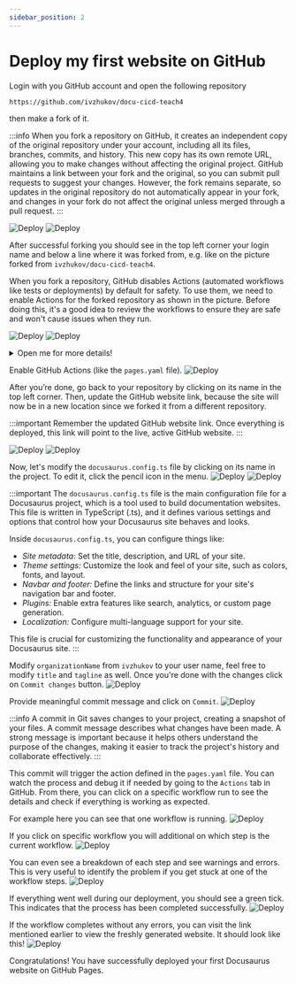 ```yaml
---
sidebar_position: 2
---
```


# Deploy my first website on GitHub

Login with you GitHub account and open the following repository 
```
https://github.com/ivzhukov/docu-cicd-teach4
```
then make a fork of it.

:::info
When you fork a repository on GitHub, it creates an independent copy of the original repository under your account, including all its files, branches, commits, and history. This new copy has its own remote URL, allowing you to make changes without affecting the original project. GitHub maintains a link between your fork and the original, so you can submit pull requests to suggest your changes. However, the fork remains separate, so updates in the original repository do not automatically appear in your fork, and changes in your fork do not affect the original unless merged through a pull request.
:::

![Deploy](./img/gh_deploy_001.png)
![Deploy](./img/gh_deploy_002.png)

After successful forking you should see in the top left corner your login name and below a line where it was forked from, e.g. like on the picture forked from `ivzhukov/docu-cicd-teach4`.

When you fork a repository, GitHub disables Actions (automated workflows like tests or deployments) by default for safety. To use them, we need to enable Actions for the forked repository as shown in the picture. Before doing this, it's a good idea to review the workflows to ensure they are safe and won't cause issues when they run.

![Deploy](./img/gh_deploy_003.png)
![Deploy](./img/gh_deploy_004.png)

<details>
  <summary>Open me for more details!</summary>

GitHub Actions are defined in the `.github/workflows` directory of a repository. If you open the `pages.yaml` file within that directory, you will find the full description of the workflow. This file contains the steps and configuration details for automating tasks. Each step in the file outlines specific actions to be performed, such as setting up dependencies, building the site, and deploying it.

  ```yaml
name: Deploy static page

on:
  # Runs on pushes targeting the default branch
  push:
    branches: [main]

# Sets permissions of the GITHUB_TOKEN to allow deployment to GitHub Pages
permissions:
  contents: read
  pages: write
  id-token: write

# Allow one concurrent deployment
concurrency:
  group: "pages"
  cancel-in-progress: true

jobs:
  deploy:
    environment:
      name: github-pages
      url: ${{ steps.deployment.outputs.page_url }}

    runs-on: ubuntu-latest

    steps:
      - name: Checkout
        uses: actions/checkout@v4
      # Build steps
      - name: Set up Node.js
        uses: actions/setup-node@v4
        with:
          node-version: 20.x
          cache: yarn
      - name: Install dependencies
        run: yarn install --frozen-lockfile --non-interactive
      - name: Build
        run: yarn build
      # Build steps
      - name: Setup Pages
        uses: actions/configure-pages@v3
      - name: Upload artifact
        uses: actions/upload-pages-artifact@v2
        with:
          # Specify build output path
          path: build
      - name: Deploy to GitHub Pages
        id: deployment
        uses: actions/deploy-pages@v2
  ```
The provided GitHub Actions script automates deploying a static site to GitHub Pages whenever there is a push to the `main` branch.

First, it sets permissions for the GitHub token to read the repository content and write to GitHub Pages. It uses concurrency control to ensure only one deployment runs at a time, canceling any ongoing ones if a new push is detected.

The main deployment job checks out the code, sets up `Node.js` (It allows to run JavaScript on the server. It's needed in GitHub to build and run projects that use JavaScript, like static websites or web apps.), installs dependencies using `yarn`, and builds the static site. It then configures GitHub Pages and uploads the build output from the build directory as an artifact (the files generated during the build process). Finally, the script deploys this artifact to GitHub Pages, making the site live.

This setup allows automatic building and publishing of the static site whenever updates are pushed to main.

</details>

Enable GitHub Actions (like the `pages.yaml` file).
![Deploy](./img/gh_deploy_005.png)

After you’re done, go back to your repository by clicking on its name in the top left corner. Then, update the GitHub website link, because the site will now be in a new location since we forked it from a different repository. 

:::important
Remember the updated GitHub website link. Once everything is deployed, this link will point to the live, active GitHub website.
:::

![Deploy](./img/gh_deploy_006.png)
![Deploy](./img/gh_deploy_007.png)

Now, let's modify the `docusaurus.config.ts` file by clicking on its name in the project. To edit it, click the pencil icon in the menu.
![Deploy](./img/gh_deploy_008.png)
![Deploy](./img/gh_deploy_009.png)

:::important
The `docusaurus.config.ts` file is the main configuration file for a Docusaurus project, which is a tool used to build documentation websites. This file is written in TypeScript (.ts), and it defines various settings and options that control how your Docusaurus site behaves and looks.

Inside `docusaurus.config.ts`, you can configure things like:
- *Site metadata:* Set the title, description, and URL of your site.
- *Theme settings:* Customize the look and feel of your site, such as colors, fonts, and layout.
- *Navbar and footer:* Define the links and structure for your site's navigation bar and footer.
- *Plugins:* Enable extra features like search, analytics, or custom page generation.
- *Localization:* Configure multi-language support for your site.

This file is crucial for customizing the functionality and appearance of your Docusaurus site.
:::

Modify `organizationName` from `ivzhukov` to your user name, feel free to modify `title` and `tagline` as well. Once you're done with the changes click on `Commit changes` button.
![Deploy](./img/gh_deploy_010.png)

Provide meaningful commit message and click on `Commit`.
![Deploy](./img/gh_deploy_011.png)

:::info
A commit in Git saves changes to your project, creating a snapshot of your files. A commit message describes what changes have been made. A strong message is important because it helps others understand the purpose of the changes, making it easier to track the project's history and collaborate effectively.
:::

This commit will trigger the action defined in the `pages.yaml` file. You can watch the process and debug it if needed by going to the `Actions` tab in GitHub. From there, you can click on a specific workflow run to see the details and check if everything is working as expected.

For example here you can see that one workflow is running.
![Deploy](./img/gh_deploy_012.png)

If you click on specific workflow you will additional on which step is the current workflow.
![Deploy](./img/gh_deploy_013.png)

You can even see a breakdown of each step and see warnings and errors. This is very useful to identify the problem if you get stuck at one of the workflow steps.
![Deploy](./img/gh_deploy_014.png)

If everything went well during our deployment, you should see a green tick. This indicates that the process has been completed successfully.
![Deploy](./img/gh_deploy_015.png)

If the workflow completes without any errors, you can visit the link mentioned earlier to view the freshly generated website. It should look like this!
![Deploy](./img/gh_deploy_016.png)

Congratulations! You have successfully deployed your first Docusaurus website on GitHub Pages.